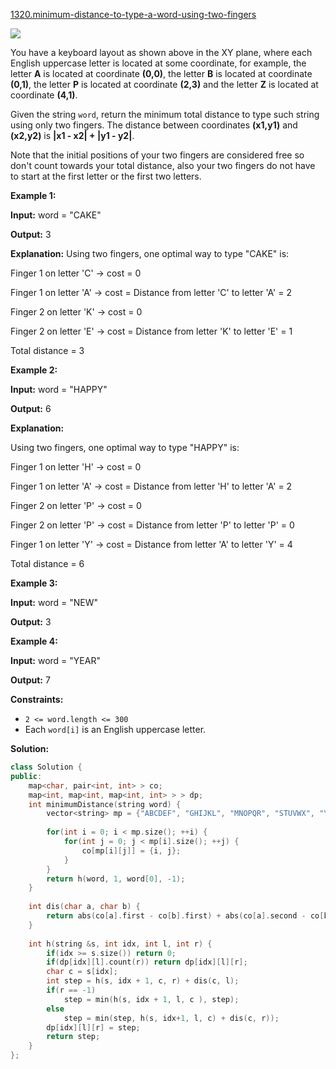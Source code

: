 [1320.minimum-distance-to-type-a-word-using-two-fingers](https://leetcode.com/problems/minimum-distance-to-type-a-word-using-two-fingers/)  

![](https://assets.leetcode.com/uploads/2020/01/02/leetcode_keyboard.png)

You have a keyboard layout as shown above in the XY plane, where each English uppercase letter is located at some coordinate, for example, the letter **A** is located at coordinate **(0,0)**, the letter **B** is located at coordinate **(0,1)**, the letter **P** is located at coordinate **(2,3)** and the letter **Z** is located at coordinate **(4,1)**.

Given the string `word`, return the minimum total distance to type such string using only two fingers. The distance between coordinates **(x1,y1)** and **(x2,y2)** is **|x1 - x2| + |y1 - y2|**. 

Note that the initial positions of your two fingers are considered free so don't count towards your total distance, also your two fingers do not have to start at the first letter or the first two letters.

**Example 1:**

  
**Input:** word = "CAKE"
  
**Output:** 3
  
**Explanation:** Using two fingers, one optimal way to type "CAKE" is: 
  
Finger 1 on letter 'C' -> cost = 0 
  
Finger 1 on letter 'A' -> cost = Distance from letter 'C' to letter 'A' = 2 
  
Finger 2 on letter 'K' -> cost = 0 
  
Finger 2 on letter 'E' -> cost = Distance from letter 'K' to letter 'E' = 1 
  
Total distance = 3
  

**Example 2:**

  
**Input:** word = "HAPPY"
  
**Output:** 6
  
**Explanation:** 
  
Using two fingers, one optimal way to type "HAPPY" is:
  
Finger 1 on letter 'H' -> cost = 0
  
Finger 1 on letter 'A' -> cost = Distance from letter 'H' to letter 'A' = 2
  
Finger 2 on letter 'P' -> cost = 0
  
Finger 2 on letter 'P' -> cost = Distance from letter 'P' to letter 'P' = 0
  
Finger 1 on letter 'Y' -> cost = Distance from letter 'A' to letter 'Y' = 4
  
Total distance = 6
  

**Example 3:**

  
**Input:** word = "NEW"
  
**Output:** 3
  

**Example 4:**

  
**Input:** word = "YEAR"
  
**Output:** 7
  

**Constraints:**

*   `2 <= word.length <= 300`
*   Each `word[i]` is an English uppercase letter.  



**Solution:**  

```cpp
class Solution {
public:
    map<char, pair<int, int> > co;
    map<int, map<int, map<int, int> > > dp;
    int minimumDistance(string word) {
        vector<string> mp = {"ABCDEF", "GHIJKL", "MNOPQR", "STUVWX", "YZ"};
        
        for(int i = 0; i < mp.size(); ++i) {
            for(int j = 0; j < mp[i].size(); ++j) {
                co[mp[i][j]] = {i, j};
            }
        }
        return h(word, 1, word[0], -1);
    }
    
    int dis(char a, char b) {
        return abs(co[a].first - co[b].first) + abs(co[a].second - co[b].second);
    }
    
    int h(string &s, int idx, int l, int r) {
        if(idx >= s.size()) return 0;
        if(dp[idx][l].count(r)) return dp[idx][l][r];
        char c = s[idx];
        int step = h(s, idx + 1, c, r) + dis(c, l);
        if(r == -1)
            step = min(h(s, idx + 1, l, c ), step);
        else
            step = min(step, h(s, idx+1, l, c) + dis(c, r));
        dp[idx][l][r] = step;
        return step;
    }
};
```
      